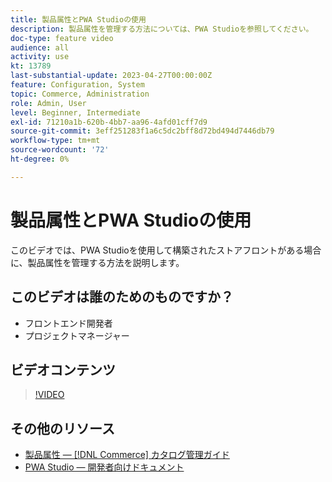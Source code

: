 ```yaml
---
title: 製品属性とPWA Studioの使用
description: 製品属性を管理する方法については、PWA Studioを参照してください。
doc-type: feature video
audience: all
activity: use
kt: 13789
last-substantial-update: 2023-04-27T00:00:00Z
feature: Configuration, System
topic: Commerce, Administration
role: Admin, User
level: Beginner, Intermediate
exl-id: 71210a1b-620b-4bb7-aa96-4afd01cff7d9
source-git-commit: 3eff251283f1a6c5dc2bff8d72bd494d7446db79
workflow-type: tm+mt
source-wordcount: '72'
ht-degree: 0%

---
```


# 製品属性とPWA Studioの使用

このビデオでは、PWA Studioを使用して構築されたストアフロントがある場合に、製品属性を管理する方法を説明します。

## このビデオは誰のためのものですか？

- フロントエンド開発者
- プロジェクトマネージャー

## ビデオコンテンツ

>[!VIDEO](https://video.tv.adobe.com/v/343788?quality=12&learn=on)

## その他のリソース

- [製品属性 — [!DNL Commerce] カタログ管理ガイド](https://experienceleague.adobe.com/docs/commerce-admin/catalog/product-attributes/product-attributes.html)
- [PWA Studio — 開発者向けドキュメント](https://developer.adobe.com/commerce/pwa-studio/)
